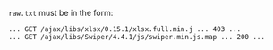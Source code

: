 `raw.txt` must be in the form:
```
... GET /ajax/libs/xlsx/0.15.1/xlsx.full.min.j ... 403 ...
... GET /ajax/libs/Swiper/4.4.1/js/swiper.min.js.map ... 200 ...
```

